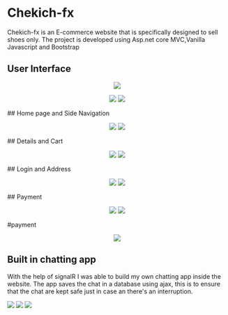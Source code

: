# Chekich-fx
Chekich-fx is an E-commerce website that is specifically designed to sell shoes only.
The project is developed using Asp.net core MVC,Vanilla Javascript and Bootstrap
<h2>User Interface</h2>
<p align="center">
  <img src="https://github.com/Siyabongahenry/Project-Images/blob/main/Chekich/Store/img.png"/>
</p>
<p align="center">
     <img src="https://github.com/Siyabongahenry/Project-Images/blob/main/Chekich/Store/img1.png"/>
    <img src="https://github.com/Siyabongahenry/Project-Images/blob/main/Chekich/Store/img3.png"/>
</p>
## Home page and Side Navigation
<p align="center">
  <img src="https://github.com/Siyabongahenry/Project-Images/blob/main/Chekich/Store/img4.png"/>
   <img src="https://github.com/Siyabongahenry/Project-Images/blob/main/Chekich/Store/img5.png"/>
</p>
## Details and Cart
<p align="center">
  <img src="https://github.com/Siyabongahenry/Project-Images/blob/main/Chekich/Store/img6.png"/>
  <img src="https://github.com/Siyabongahenry/Project-Images/blob/main/Chekich/Store/img7.png"/>
</p>
## Login and Address
<p align="center">
  <img src="https://github.com/Siyabongahenry/Project-Images/blob/main/Chekich/Store/img8.png"/>
  <img src="https://github.com/Siyabongahenry/Project-Images/blob/main/Chekich/Store/img9.png"/>
</p>
## Payment
<p align="center">
  <img src="https://github.com/Siyabongahenry/Project-Images/blob/main/Chekich/Store/img10.png"/>
  <img src="https://github.com/Siyabongahenry/Project-Images/blob/main/Chekich/Store/img11.png"/>
</p>
#payment
<p align="center">
  <img src="https://github.com/Siyabongahenry/Project-Images/blob/main/Chekich/Store/img12.png"/>
</p>
<h2>Built in chatting app</h2>
<p aligh="center">
  With the help of signalR I was able to build my own chatting app inside the website. The app saves the chat in a database using ajax, this is to
  ensure that the chat are kept safe just in case an there's an interruption.
</p>
<p align="center>
  <img src="https://github.com/Siyabongahenry/Project-Images/blob/main/Chekich/Chat/img1.png"/>
  <img src="https://github.com/Siyabongahenry/Project-Images/blob/main/Chekich/Chat/img2.png"/>                                                                             <img src="https://github.com/Siyabongahenry/Project-Images/blob/main/Chekich/Chat/img3.png"/>
  <img src="https://github.com/Siyabongahenry/Project-Images/blob/main/Chekich/Chat/img4.png"/>
</p>
                                                                                                   


